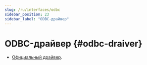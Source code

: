 ```yaml
---
slug: /ru/interfaces/odbc
sidebar_position: 23
sidebar_label: "ODBC-драйвер"
---
```



# ODBC-драйвер {#odbc-draiver}

-   [Официальный драйвер](https://github.com/ClickHouse/clickhouse-odbc).

